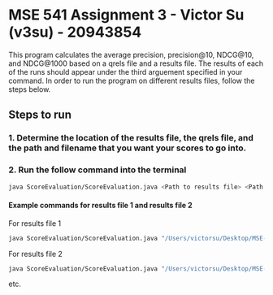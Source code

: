 # MSE 541 Assignment 3 - Victor Su (v3su) - 20943854

This program calculates the average precision, precision@10, NDCG@10, and NDCG@1000 based on a qrels file and a results file. The results of each of the runs should appear under the third arguement specified in your command. In order to run the program on different results files, follow the steps below.

## Steps to run

### 1. Determine the location of the results file, the qrels file, and the path and filename that you want your scores to go into.

### 2. Run the follow command into the terminal

```bash
java ScoreEvaluation/ScoreEvaluation.java <Path to results file> <Path to qrels file> <Output path>
```

#### Example commands for results file 1 and results file 2

For results file 1

```bash
java ScoreEvaluation/ScoreEvaluation.java "/Users/victorsu/Desktop/MSE-541/mse-541-f24-hw3-victorr-su/ContextFiles/results-files/student1.results" "/Users/victorsu/Desktop/MSE-541/mse-541-f24-hw3-victorr-su/ContextFiles/qrels/LA-only.trec8-401.450.minus416-423-437-444-447.txt" "Evaluation/student1_scores.txt"
```

For results file 2

```bash
java ScoreEvaluation/ScoreEvaluation.java "/Users/victorsu/Desktop/MSE-541/mse-541-f24-hw3-victorr-su/ContextFiles/results-files/student2.results" "/Users/victorsu/Desktop/MSE-541/mse-541-f24-hw3-victorr-su/ContextFiles/qrels/LA-only.trec8-401.450.minus416-423-437-444-447.txt" "Evaluation/student1_scores.txt"
```

etc.
